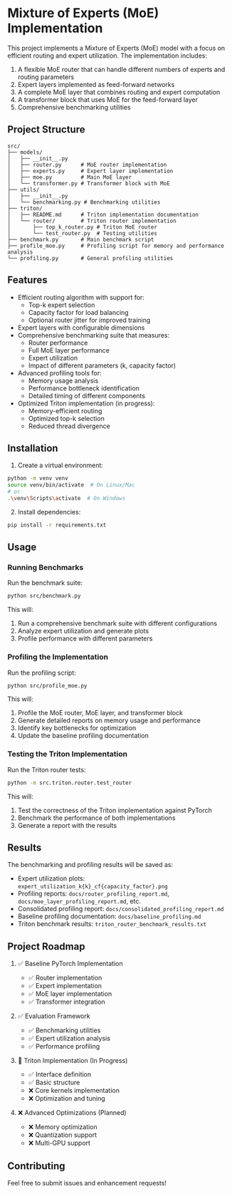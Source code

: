 # Mixture of Experts (MoE) Implementation

This project implements a Mixture of Experts (MoE) model with a focus on efficient routing and expert utilization. The implementation includes:

1. A flexible MoE router that can handle different numbers of experts and routing parameters
2. Expert layers implemented as feed-forward networks
3. A complete MoE layer that combines routing and expert computation
4. A transformer block that uses MoE for the feed-forward layer
5. Comprehensive benchmarking utilities

## Project Structure

```
src/
├── models/
│   ├── __init__.py
│   ├── router.py      # MoE router implementation
│   ├── experts.py     # Expert layer implementation
│   ├── moe.py         # Main MoE layer
│   └── transformer.py # Transformer block with MoE
├── utils/
│   ├── __init__.py
│   └── benchmarking.py # Benchmarking utilities
├── triton/
│   ├── README.md      # Triton implementation documentation
│   └── router/        # Triton router implementation
│       ├── top_k_router.py # Triton MoE router
│       └── test_router.py  # Testing utilities
├── benchmark.py       # Main benchmark script
├── profile_moe.py     # Profiling script for memory and performance analysis
└── profiling.py       # General profiling utilities
```

## Features

- Efficient routing algorithm with support for:
  - Top-k expert selection
  - Capacity factor for load balancing
  - Optional router jitter for improved training
- Expert layers with configurable dimensions
- Comprehensive benchmarking suite that measures:
  - Router performance
  - Full MoE layer performance
  - Expert utilization
  - Impact of different parameters (k, capacity factor)
- Advanced profiling tools for:
  - Memory usage analysis
  - Performance bottleneck identification
  - Detailed timing of different components
- Optimized Triton implementation (in progress):
  - Memory-efficient routing
  - Optimized top-k selection
  - Reduced thread divergence

## Installation

1. Create a virtual environment:
```bash
python -m venv venv
source venv/bin/activate  # On Linux/Mac
# or
.\venv\Scripts\activate  # On Windows
```

2. Install dependencies:
```bash
pip install -r requirements.txt
```

## Usage

### Running Benchmarks

Run the benchmark suite:
```bash
python src/benchmark.py
```

This will:
1. Run a comprehensive benchmark suite with different configurations
2. Analyze expert utilization and generate plots
3. Profile performance with different parameters

### Profiling the Implementation

Run the profiling script:
```bash
python src/profile_moe.py
```

This will:
1. Profile the MoE router, MoE layer, and transformer block
2. Generate detailed reports on memory usage and performance
3. Identify key bottlenecks for optimization
4. Update the baseline profiling documentation

### Testing the Triton Implementation

Run the Triton router tests:
```bash
python -m src.triton.router.test_router
```

This will:
1. Test the correctness of the Triton implementation against PyTorch
2. Benchmark the performance of both implementations
3. Generate a report with the results

## Results

The benchmarking and profiling results will be saved as:
- Expert utilization plots: `expert_utilization_k{k}_cf{capacity_factor}.png`
- Profiling reports: `docs/router_profiling_report.md`, `docs/moe_layer_profiling_report.md`, etc.
- Consolidated profiling report: `docs/consolidated_profiling_report.md`
- Baseline profiling documentation: `docs/baseline_profiling.md`
- Triton benchmark results: `triton_router_benchmark_results.txt`

## Project Roadmap

1. ✅ Baseline PyTorch Implementation
   - ✅ Router implementation
   - ✅ Expert implementation
   - ✅ MoE layer implementation
   - ✅ Transformer integration

2. ✅ Evaluation Framework
   - ✅ Benchmarking utilities
   - ✅ Expert utilization analysis
   - ✅ Performance profiling

3. 🔄 Triton Implementation (In Progress)
   - ✅ Interface definition
   - ✅ Basic structure
   - ❌ Core kernels implementation
   - ❌ Optimization and tuning

4. ❌ Advanced Optimizations (Planned)
   - ❌ Memory optimization
   - ❌ Quantization support
   - ❌ Multi-GPU support

## Contributing

Feel free to submit issues and enhancement requests!
